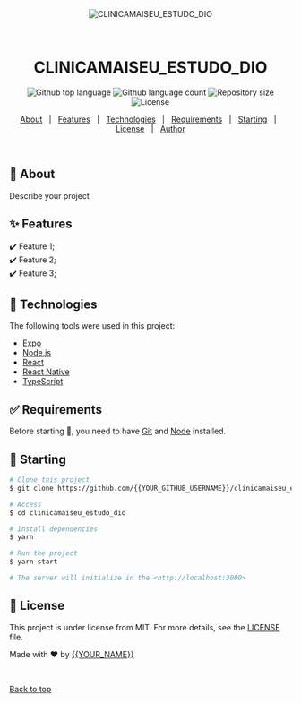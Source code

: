 <div align="center" id="top"> 
  <img src="./.github/app.gif" alt="CLINICAMAISEU_ESTUDO_DIO" />

  &#xa0;

  <!-- <a href="https://clinicamaiseu_estudo_dio.netlify.app">Demo</a> -->
</div>

<h1 align="center">CLINICAMAISEU_ESTUDO_DIO</h1>

<p align="center">
  <img alt="Github top language" src="https://img.shields.io/github/languages/top/{{YOUR_GITHUB_USERNAME}}/clinicamaiseu_estudo_dio?color=56BEB8">

  <img alt="Github language count" src="https://img.shields.io/github/languages/count/{{YOUR_GITHUB_USERNAME}}/clinicamaiseu_estudo_dio?color=56BEB8">

  <img alt="Repository size" src="https://img.shields.io/github/repo-size/{{YOUR_GITHUB_USERNAME}}/clinicamaiseu_estudo_dio?color=56BEB8">

  <img alt="License" src="https://img.shields.io/github/license/{{YOUR_GITHUB_USERNAME}}/clinicamaiseu_estudo_dio?color=56BEB8">

  <!-- <img alt="Github issues" src="https://img.shields.io/github/issues/{{YOUR_GITHUB_USERNAME}}/clinicamaiseu_estudo_dio?color=56BEB8" /> -->

  <!-- <img alt="Github forks" src="https://img.shields.io/github/forks/{{YOUR_GITHUB_USERNAME}}/clinicamaiseu_estudo_dio?color=56BEB8" /> -->

  <!-- <img alt="Github stars" src="https://img.shields.io/github/stars/{{YOUR_GITHUB_USERNAME}}/clinicamaiseu_estudo_dio?color=56BEB8" /> -->
</p>

<!-- Status -->

<!-- <h4 align="center"> 
	🚧  CLINICAMAISEU_ESTUDO_DIO 🚀 Under construction...  🚧
</h4> 

<hr> -->

<p align="center">
  <a href="#dart-about">About</a> &#xa0; | &#xa0; 
  <a href="#sparkles-features">Features</a> &#xa0; | &#xa0;
  <a href="#rocket-technologies">Technologies</a> &#xa0; | &#xa0;
  <a href="#white_check_mark-requirements">Requirements</a> &#xa0; | &#xa0;
  <a href="#checkered_flag-starting">Starting</a> &#xa0; | &#xa0;
  <a href="#memo-license">License</a> &#xa0; | &#xa0;
  <a href="https://github.com/{{YOUR_GITHUB_USERNAME}}" target="_blank">Author</a>
</p>

<br>

## :dart: About ##

Describe your project

## :sparkles: Features ##

:heavy_check_mark: Feature 1;\
:heavy_check_mark: Feature 2;\
:heavy_check_mark: Feature 3;

## :rocket: Technologies ##

The following tools were used in this project:

- [Expo](https://expo.io/)
- [Node.js](https://nodejs.org/en/)
- [React](https://pt-br.reactjs.org/)
- [React Native](https://reactnative.dev/)
- [TypeScript](https://www.typescriptlang.org/)

## :white_check_mark: Requirements ##

Before starting :checkered_flag:, you need to have [Git](https://git-scm.com) and [Node](https://nodejs.org/en/) installed.

## :checkered_flag: Starting ##

```bash
# Clone this project
$ git clone https://github.com/{{YOUR_GITHUB_USERNAME}}/clinicamaiseu_estudo_dio

# Access
$ cd clinicamaiseu_estudo_dio

# Install dependencies
$ yarn

# Run the project
$ yarn start

# The server will initialize in the <http://localhost:3000>
```

## :memo: License ##

This project is under license from MIT. For more details, see the [LICENSE](LICENSE.md) file.


Made with :heart: by <a href="https://github.com/{{YOUR_GITHUB_USERNAME}}" target="_blank">{{YOUR_NAME}}</a>

&#xa0;

<a href="#top">Back to top</a>
